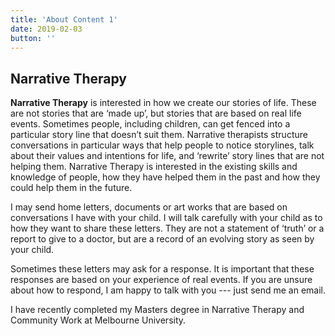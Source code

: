 ```yaml
---
title: 'About Content 1'
date: 2019-02-03
button: ''
---
```


## Narrative Therapy

**Narrative Therapy** is interested in how we create our stories of life.  These are not stories that are ‘made up’, but stories that are based on real life events.  Sometimes people, including children, can get fenced into a particular story line that doesn’t suit them.  Narrative therapists structure conversations in particular ways that help people to notice storylines, talk about their values and intentions for life, and ‘rewrite’ story lines that are not helping them.  Narrative Therapy is interested in the existing skills and knowledge of people, how they have helped them in the past and how they could help them in the future.

I may send home letters, documents or art works that are based on conversations I have with your child.  I will talk carefully with your child as to how they want to share these letters.  They are not a statement of ‘truth’ or a report to give to a doctor, but are a record of an evolving story as seen by your child.

Sometimes these letters may ask for a response.  It is important that these responses are based on your experience of real events.  If you are unsure about how to respond, I am happy to talk with you --- just send me an email.

I have recently completed my Masters degree in Narrative Therapy and Community Work at Melbourne University.

